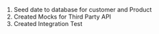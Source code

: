 1) Seed date to database for customer and Product
2) Created Mocks for Third Party API
3) Created Integration Test
